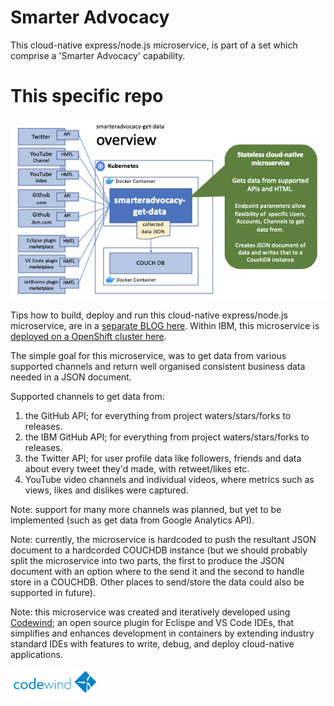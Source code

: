 # Smarter Advocacy

This cloud-native express/node.js microservice, is part of a set which comprise a 'Smarter Advocacy' capability. 

# This specific repo

![overview picture](images/overview.png?raw=true "Diagramatic overview of this picture")

Tips how to build, deploy and run this cloud-native express/node.js microservice, are in a 
[separate BLOG here](https://medium.com/nikcanvin/how-to-build-a-docker-microservice-application-and-deploy-to-openshift-fdb0769f1b9f).
Within IBM, this microservice is [deployed on a OpenShift cluster here](http://smart-adv-get-data-default.apps.riffled.os.fyre.ibm.com/).

The simple goal for this microservice, was to get data from various supported channels and return well organised consistent business data needed in a JSON document. 

Supported channels to get data from:
1. the GitHub API; for everything from project waters/stars/forks to releases.
2. the IBM GitHub API; for everything from project waters/stars/forks to releases.
3. the Twitter API; for user profile data like followers, friends and data about every tweet they'd made, with retweet/likes etc.
4. YouTube video channels and individual videos, where metrics such as views, likes and dislikes were captured.

Note: support for many more channels was planned, but yet to be implemented (such as get data from Google Analytics API).

Note: currently, the microservice is hardcoded to push the resultant JSON document to a hardcorded COUCHDB instance (but we should probably split the microservice into two parts, the first to produce the JSON document with an option where to the send it and the second to handle store in a COUCHDB. Other places to send/store the data could also be supported in future).

Note: this microservice was created and iteratively developed using [Codewind](https://www.eclipse.org/codewind/); an open source plugin for Eclispe and VS Code IDEs, that simplifies and enhances development in containers by extending industry standard IDEs with features to write, debug, and deploy cloud-native applications. 

![Codewind logo](images/codewind.png?raw=true "Codewind logo")
